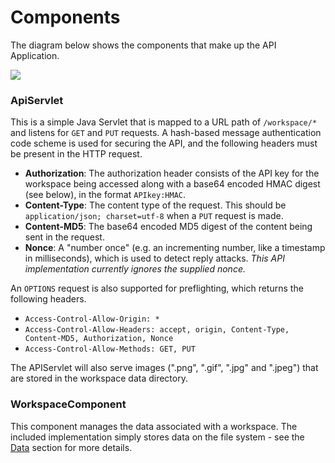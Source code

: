 # Components

The diagram below shows the components that make up the API Application.

![](embed:Components)

### ApiServlet

This is a simple Java Servlet that is mapped to a URL path of ```/workspace/*``` and listens for ```GET``` and ```PUT``` requests. A hash-based message authentication code scheme is used for securing the API, and the following headers must be present in the HTTP request.

- __Authorization__: The authorization header consists of the API key for the workspace being accessed along with a base64 encoded HMAC digest (see below), in the format ```APIkey:HMAC```.
- __Content-Type__: The content type of the request. This should be ```application/json; charset=utf-8``` when a ```PUT``` request is made.
- __Content-MD5__: The base64 encoded MD5 digest of the content being sent in the request.
- __Nonce__: A "number once" (e.g. an incrementing number, like a timestamp in milliseconds), which is used to detect reply attacks. *This API implementation currently ignores the supplied nonce.*

An ```OPTIONS``` request is also supported for preflighting, which returns the following headers.

- ```Access-Control-Allow-Origin: *```
- ```Access-Control-Allow-Headers: accept, origin, Content-Type, Content-MD5, Authorization, Nonce```
- ```Access-Control-Allow-Methods: GET, PUT```

The APIServlet will also serve images (".png", ".gif", ".jpg" and ".jpeg") that are stored in the workspace data directory.

### WorkspaceComponent

This component manages the data associated with a workspace. The included implementation simply stores data on the file system - see the [Data](#Data) section for more details.